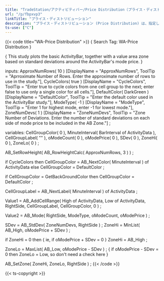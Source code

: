 ```yaml
---
title: "TradeStation/アクティビティバー/Price Distribution（プライス・ディストリビューション）"
url: "/p/fbpxvp3"
linkTitle: "プライス・ディストリビューション"
description: "プライス・ディストリビューション (Price Distribution) は、指定した時間帯の価格レンジに基づき、プライス・ディストリビューションの描画を行います。"
ts-use: ["C"]
---
```


{{< code title="WA-Price Distribution" >}}
{ Search Tag: WA-Price Distribution }

{ This study plots the basic ActivityBar, together with a value area zone based on
  standard deviations around the ActivityBar's mode price. }

inputs:
    ApproxNumRows( 10 ) [DisplayName = "ApproxNumRows", ToolTip =
     "Aprroximate Number of Rows.  Enter the approximate number of rows to use in the study."],
    CycleColors( true ) [DisplayName = "CycleColors", ToolTip =
     "Enter true to cycle colors from one cell group to the next;  enter false to use only a single color for all cells."],
    DefaultColor( DarkGreen ) [DisplayName = "DefaultColor", ToolTip =
     "Enter the default color used in the ActivityBar study."],
    ModeType( -1 ) [DisplayName = "ModeType", ToolTip =
     "Enter 1 for highest mode, enter -1 for lowest mode."],
    ZoneNumDevs( 1 ) [DisplayName = "ZoneNumDevs", ToolTip =
     "Zone Number of Deviations.  Enter the number of standard deviations on each side of mode price to be included in the AB Zone."] ;

variables:
    CellGroupColor( 0 ),
    MinuteInterval( BarInterval of ActivityData ),
    CellGroupLabel( "" ),
    oModeCount( 0 ),
    oModePrice( 0 ),
    SDev( 0 ),
    ZoneHi( 0 ),
    ZoneLo( 0 ) ;

AB_SetRowHeight( AB_RowHeightCalc( ApproxNumRows, 3 ) ) ;

if CycleColors then
    CellGroupColor = AB_NextColor( MinuteInterval ) of ActivityData
else
    CellGroupColor = DefaultColor ;

if CellGroupColor = GetBackGroundColor then
    CellGroupColor = DefaultColor ;

CellGroupLabel = AB_NextLabel( MinuteInterval ) of ActivityData ;

Value1 = AB_AddCellRange( High of ActivityData, Low of ActivityData, RightSide,
 CellGroupLabel, CellGroupColor, 0 ) ;

Value2 = AB_Mode( RightSide, ModeType, oModeCount, oModePrice ) ;

SDev = AB_StdDev( ZoneNumDevs, RightSide ) ;
ZoneHi = MinList( AB_High, oModePrice + SDev ) ;

if ZoneHi = 0 then { ie, if oModePrice + SDev = 0 }
    ZoneHi = AB_High ;

ZoneLo = MaxList( AB_Low, oModePrice - SDev ) ;
{ if oModePrice - SDev = 0 then ZoneLo = Low, so don't need a check here }

AB_SetZone( ZoneHi, ZoneLo, RightSide ) ;
{{< /code >}}

{{< ts-copyright >}}

